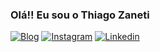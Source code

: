 ### Olá!! Eu sou o Thiago Zaneti

[![Blog](https://img.shields.io/website-up-down-green-red/http/monip.org.svghttps://img.shields.io/website-up-down-green-red/http/monip.org.svg)](https://personalportifoliothiago.netlify.app/)
[![Instagram](https://img.shields.io/badge/Instagram-E4405F?style=for-the-badge&logo=instagram&logoColor=white)](https://www.instagram.com/thiago_zantos/)
[![Linkedin](https://img.shields.io/badge/LinkedIn-0077B5?style=for-the-badge&logo=linkedin&logoColor=white)]()


